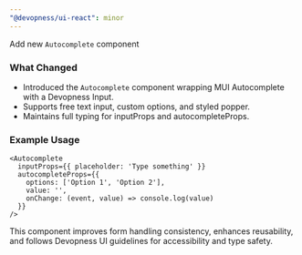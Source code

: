 ```yaml
---
"@devopness/ui-react": minor
---
```


Add new `Autocomplete` component

### What Changed
- Introduced the `Autocomplete` component wrapping MUI Autocomplete with a Devopness Input.
- Supports free text input, custom options, and styled popper.
- Maintains full typing for inputProps and autocompleteProps.

### Example Usage
```tsx
<Autocomplete
  inputProps={{ placeholder: 'Type something' }}
  autocompleteProps={{
    options: ['Option 1', 'Option 2'],
    value: '',
    onChange: (event, value) => console.log(value)
  }}
/>
```
This component improves form handling consistency, enhances reusability, and follows Devopness UI guidelines for accessibility and type safety.
